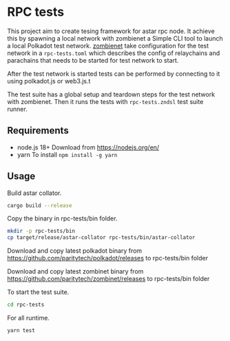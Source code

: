 # RPC tests

This project aim to create tesing framework for astar rpc node. It achieve this by spawning a local network with zombienet a Simple CLI tool to launch a local Polkadot test network. [zombienet](https://github.com/paritytech/zombienet) take configuration for the test network in a `rpc-tests.toml` which describes the config of relaychains and parachains that needs to be started for test network to start.

After the test network is started tests can be performed by connecting to it using polkadot.js or web3.js.t

The test suite has a global setup and teardown steps for the test network with zombienet. Then it runs the tests with `rpc-tests.zndsl` test suite runner.

## Requirements

- node.js 18+
Download from https://nodejs.org/en/
- yarn
To install `npm install -g yarn`

## Usage

Build astar collator.

```sh
cargo build --release
```

Copy the binary in rpc-tests/bin folder.

```sh
mkdir -p rpc-tests/bin
cp target/release/astar-collator rpc-tests/bin/astar-collator
```

Download and copy latest polkadot binary from https://github.com/paritytech/polkadot/releases to rpc-tests/bin folder

Download and copy latest zombinet binary from https://github.com/paritytech/zombinet/releases to rpc-tests/bin folder

To start the test suite.

```sh
cd rpc-tests
```

For all runtime.

```sh
yarn test
```

